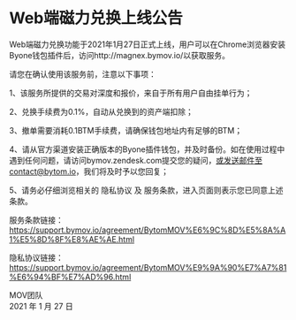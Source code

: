 # Web端磁力兑换上线公告

Web端磁力兑换功能于2021年1月27日正式上线，用户可以在Chrome浏览器安装Byone钱包插件后，访问http://magnex.bymov.io/以获取服务。

请您在确认使用该服务前，注意以下事项：

1、该服务所提供的交易对深度和报价，来自于所有用户自由挂单行为；

2、兑换手续费为0.1%，自动从兑换到的资产端扣除；

3、撤单需要消耗0.1BTM手续费，请确保钱包地址内有足够的BTM；

4、请从官方渠道安装正确版本的Byone插件钱包，并及时备份。如在使用过程中遇到任何问题，请访问bymov.zendesk.com提交您的疑问，或发送邮件至contact@bytom.io，我们将及时予以您回复；

5、请务必仔细浏览相关的 隐私协议 及 服务条款，进入页面则表示您已同意上述条款。


服务条款链接：https://support.bymov.io/agreement/BytomMOV%E6%9C%8D%E5%8A%A1%E5%8D%8F%E8%AE%AE.html

隐私协议链接：https://support.bymov.io/agreement/BytomMOV%E9%9A%90%E7%A7%81%E6%94%BF%E7%AD%96.html

MOV团队  
2021 年 1 月 27 日
